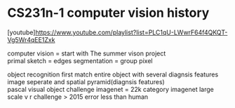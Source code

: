 CS231n-1 computer vision history
=========

[youtube]<https://www.youtube.com/playlist?list=PLC1qU-LWwrF64f4QKQT-Vg5Wr4qEE1Zxk>   

computer vision = start with The summer vison project   
primal sketch = edges
segmentation = group pixel 

object recognition
first match entire object with several diagnsis features
image seperate and spatial pyramid(diagnsis features)  
pascal visual object challenge
imagenet = 22k category 
imagenet large scale v r challenge > 2015 error less than human



